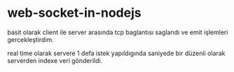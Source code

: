 # web-socket-in-nodejs
basit olarak client ile server arasında tcp baglantısı saglandı ve emit işlemleri gercekleştirdim.

 real time olarak servere 1 defa istek yapıldıgında saniyede bir düzenli olarak serverden indexe veri gönderildi.
